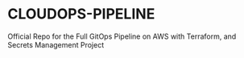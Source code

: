 # CLOUDOPS-PIPELINE
Official Repo for the Full GitOps Pipeline on AWS with Terraform, and Secrets Management Project
